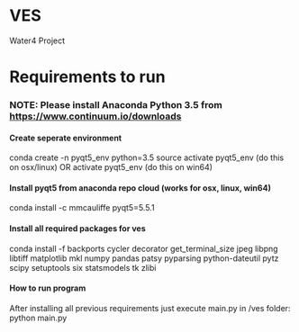 # VES
Water4 Project
# Requirements to run
### NOTE: Please install Anaconda Python 3.5 from https://www.continuum.io/downloads
#### Create seperate environment
conda create -n pyqt5_env python=3.5
source activate pyqt5_env (do this on osx/linux)
OR
activate pyqt5_env (do this on win64)
#### Install pyqt5 from anaconda repo cloud (works for osx, linux, win64)
conda install -c mmcauliffe pyqt5=5.5.1 
#### Install all required packages for ves
conda install -f backports cycler decorator get_terminal_size jpeg libpng libtiff matplotlib mkl numpy pandas patsy pyparsing python-dateutil pytz scipy setuptools six statsmodels tk zlibi

#### How to run program
After installing all previous requirements just execute main.py in /ves folder:
python main.py
